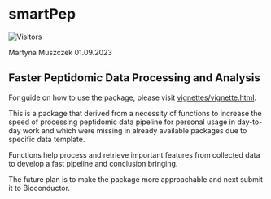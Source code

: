 # smartPep

![Visitors](https://api.visitorbadge.io/api/visitors?path=https%253A%252F%252Fgithub.com%252FMartynaMu%252FsmartPep&label=Visitors&countColor=%252337d67a)

Martyna Muszczek 01.09.2023

## Faster Peptidomic Data Processing and Analysis

For guide on how to use the package, please visit
[vignettes/vignette.html](https://raw.githack.com/MartynaMu/smartPep/main/vignettes/vignette.html).

This is a package that derived from a necessity of functions to increase
the speed of processing peptidomic data pipeline for personal usage in
day-to-day work and which were missing in already available packages due
to specific data template.

Functions help process and retrieve important features from collected
data to develop a fast pipeline and conclusion bringing.

The future plan is to make the package more approachable and next submit
it to Bioconductor.
